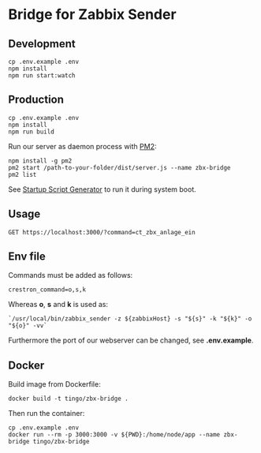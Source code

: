 # Bridge for Zabbix Sender

## Development
```
cp .env.example .env
npm install
npm run start:watch
```

## Production
```
cp .env.example .env
npm install
npm run build
```

Run our server as daemon process with [PM2](https://pm2.keymetrics.io/):
```
npm install -g pm2
pm2 start /path-to-your-folder/dist/server.js --name zbx-bridge
pm2 list
```
See [Startup Script Generator](https://pm2.keymetrics.io/docs/usage/startup/) to run it during system boot.

## Usage
```
GET https://localhost:3000/?command=ct_zbx_anlage_ein
```

## Env file
Commands must be added as follows:
```
crestron_command=o,s,k
```
Whereas **o**, **s** and **k** is used as:
```
`/usr/local/bin/zabbix_sender -z ${zabbixHost} -s "${s}" -k "${k}" -o "${o}" -vv`
```
Furthermore the port of our webserver can be changed, see **.env.example**.

## Docker
Build image from Dockerfile:
```
docker build -t tingo/zbx-bridge .
```
Then run the container:
```
cp .env.example .env
docker run --rm -p 3000:3000 -v ${PWD}:/home/node/app --name zbx-bridge tingo/zbx-bridge
```
